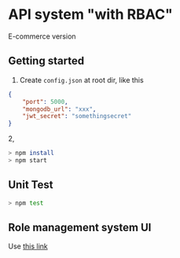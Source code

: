 API system "with RBAC"
===
E-commerce version

Getting started
---
1. Create `config.json` at root dir, like this
```JSON
{
	"port": 5000,
	"mongodb_url": "xxx",
	"jwt_secret": "somethingsecret"
}
```
2, 
```sh
> npm install
> npm start
```

Unit Test
---
```sh
> npm test
```

Role management system UI
---
Use [this link](http://localhost:5000)